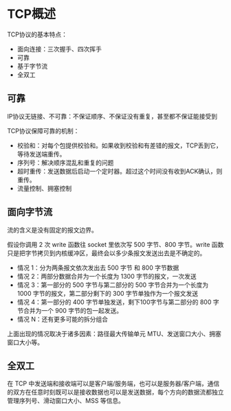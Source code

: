 # TCP概述

TCP协议的基本特点：

- 面向连接：三次握手、四次挥手
- 可靠
- 基于字节流
- 全双工

## 可靠

IP协议无链接、不可靠：不保证顺序、不保证没有重复，甚至都不保证能接受到

TCP协议保障可靠的机制：

- 校验和：对每个包提供校验和。如果收到校验和有差错的报文，TCP丢到它，等待发送端重传。
- 序列号：解决顺序混乱和重复的问题
- 超时重传：发送数据后启动一个定时器。超过这个时间没有收到ACK确认，则重传。
- 流量控制、拥塞控制

## 面向字节流

流的含义是没有固定的报文边界。

假设你调用 2 次 write 函数往 socket 里依次写 500 字节、800 字节。write 函数只是把字节拷贝到内核缓冲区，最终会以多少条报文发送出去是不确定的。

- 情况 1：分为两条报文依次发出去 500 字节 和 800 字节数据
- 情况 2：两部分数据合并为一个长度为 1300 字节的报文，一次发送
- 情况 3：第一部分的 500 字节与第二部分的 500 字节合并为一个长度为 1000 字节的报文，第二部分剩下的 300 字节单独作为一个报文发送
- 情况 4：第一部分的 400 字节单独发送，剩下100字节与第二部分的 800 字节合并为一个 900 字节的包一起发送。
- 情况 N：还有更多可能的拆分组合

上面出现的情况取决于诸多因素：路径最大传输单元 MTU、发送窗口大小、拥塞窗口大小等。

## 全双工

在 TCP 中发送端和接收端可以是客户端/服务端，也可以是服务器/客户端，通信的双方在任意时刻既可以是接收数据也可以是发送数据，每个方向的数据流都独立管理序列号、滑动窗口大小、MSS 等信息。
